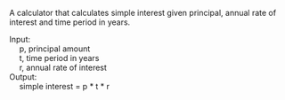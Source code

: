 A calculator that calculates simple interest given principal, annual rate of interest and time period in years.


Input:   
&emsp; p, principal amount   
&emsp; t, time period in years   
&emsp; r, annual rate of interest   
Output:   
&emsp; simple interest = p * t * r
	
